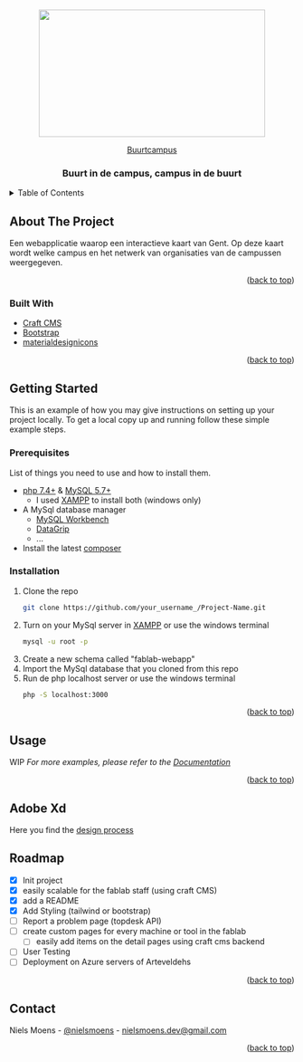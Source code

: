 <!-- # Kobe Devillé React app

## App

An interactive map where you can find all Artevelde Campuses and see their cooperations with other organisation by map. 

---
**NOTE**

Image upload is not yet implemented, but can work via Cloud(inary):
Fill in the cloudinary details in .env
https://cloudinary.com/<br/>


---

### Login
- Admin:
    - **Username:** a@a.com
    - **Password:** qwerty  
- SuperAdmin:
    - **Username:** sa@sa.com
    - **Password:** qwerty
## Api
[https://mobdev2-moviedbapi.herokuapp.com](https://mobdev2-moviedbapi.herokuapp.com) -->


<div id="top"></div>

<!-- PROJECT LOGO -->
<br />
<div align="center">
   <a href="https://github.com/NielsMoens/STUDIO-22-36-Campus-in-de-buurt">
   <p>
    <a href="https://sites.arteveldehogeschool.be?wvideo=pc9jur7ub3">
     <img src="https://embed-fastly.wistia.com/deliveries/10e2969cfb5732be19c0250d41e39867.jpg?image_play_button_size=2x&amp;image_crop_resized=960x540&amp;image_play_button=1&amp;image_play_button_color=000000e0" width="400" height="225" style="width: 400px; height: 225px;">
    </a>
   </p>
    <p><a href="https://sites.arteveldehogeschool.be?wvideo=pc9jur7ub3">Buurtcampus</a></p>
  </a>

<h3 align="center">Buurt in de campus, campus in de buurt</h3>

</div>



<!-- TABLE OF CONTENTS -->
<details>
  <summary>Table of Contents</summary>
  <ol>
    <li>
      <a href="#about-the-project">About The Project</a>
      <ul>
        <li><a href="#built-with">Built With</a></li>
      </ul>
    </li>
    <li>
      <a href="#getting-started">Getting Started</a>
      <ul>
        <li><a href="#prerequisites">Prerequisites</a></li>
        <li><a href="#installation">Installation</a></li>
      </ul>
    </li>
    <li><a href="#usage">Usage</a></li>
    <li><a href="#roadmap">Roadmap</a></li>
    <li><a href="#contact">Contact</a></li>
    <li><a href="#acknowledgments">Acknowledgments</a></li>
  </ol>
</details>



<!-- ABOUT THE PROJECT -->
## About The Project
Een webapplicatie waarop een interactieve kaart van Gent. Op deze kaart wordt welke campus en het netwerk van organisaties van de campussen weergegeven. 

<p align="right">(<a href="#top">back to top</a>)</p>


### Built With

* [Craft CMS](https://craftcms.com/)
* [Bootstrap](https://getbootstrap.com)
* [materialdesignicons](https://materialdesignicons.com/)

<p align="right">(<a href="#top">back to top</a>)</p>

 
<!-- GETTING STARTED -->
## Getting Started

This is an example of how you may give instructions on setting up your project locally.
To get a local copy up and running follow these simple example steps.

### Prerequisites

List of things you need to use and how to install them.
* [php 7.4+](https://www.php.net/manual/en/install.windows.php) & [MySQL 5.7+](https://www.php.net/manual/en/install.windows.php)
    * I used [XAMPP](https://www.php.net/manual/en/install.windows.php) to install both (windows only)
* A MySql database manager 
  * [MySQL Workbench](https://www.mysql.com/products/workbench/)
  * [DataGrip](https://www.jetbrains.com/datagrip/)
  * ...
* Install the latest [composer](https://getcomposer.org/)

### Installation

1. Clone the repo
   ```sh
   git clone https://github.com/your_username_/Project-Name.git
   ```
2. Turn on your MySql server in [XAMPP](https://www.php.net/manual/en/install.windows.php) 
   or use the windows terminal
   ```sh
   mysql -u root -p
   ```
3. Create a new schema called "fablab-webapp"
4. Import the MySql database that you cloned from this repo
5. Run de php localhost server
   or use the windows terminal
   ```sh
   php -S localhost:3000
   ```


<p align="right">(<a href="#top">back to top</a>)</p>



## Usage
WIP
_For more examples, please refer to the [Documentation](TODO)_

<p align="right">(<a href="#top">back to top</a>)</p>

## Adobe Xd
Here you find the [design process](https://xd.adobe.com/view/17defd7d-2cdd-4dcb-9deb-02f650c26be3-428d/)

<!-- ROADMAP -->
## Roadmap

- [x] Init project
- [x] easily scalable for the fablab staff (using craft CMS)
- [x] add a README
- [x] Add Styling (tailwind or bootstrap)
- [ ] Report a problem page (topdesk API)
- [ ] create custom pages for every machine or tool in the fablab 
    - [ ] easily add items on the detail pages using craft cms backend 
- [ ] User Testing
- [ ] Deployment on Azure servers of Arteveldehs

<p align="right">(<a href="#top">back to top</a>)</p>

<!-- CONTACT -->
## Contact
Niels Moens - [@nielsmoens](https://www.linkedin.com/in/niels-moens-6b065b134) - nielsmoens.dev@gmail.com

<p align="right">(<a href="#top">back to top</a>)</p>


<!-- MARKDOWN LINKS & IMAGES -->
<!-- https://www.markdownguide.org/basic-syntax/#reference-style-links -->
[contributors-url]: https://github.com/nielsmoens
[linkedin-url]: https://www.linkedin.com/in/niels-moens-6b065b134
[product-screenshot]: images/screenshot.png

